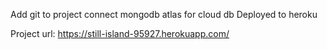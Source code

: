 Add git to project
connect mongodb atlas for cloud db
Deployed to heroku

Project url: https://still-island-95927.herokuapp.com/